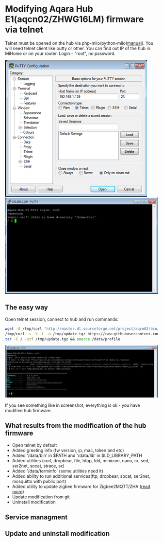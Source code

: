# Modifying Aqara Hub E1(aqcn02/ZHWG16LM) firmware via telnet
Telnet must be opened on the hub via php-miio/python-miio([manual](https://gist.github.com/zvldz/1bd6b21539f84339c218f9427e022709#aqara-hub-e1-zhwg16lm-usb-stick)).
You will need telnet client like putty or other.
You can find out IP of the hub in MiHome or on your router.
Login - "root", no password.

<img src="../media/e1_screen_1.png">

<img src="../media/e1_screen_2.png">

## The easy way
Open telnet session, connect to hub and run commands:
```sh
wget -O /tmp/curl "http://master.dl.sourceforge.net/project/aqcn02/bin/curl?viasf=1" && chmod +x /tmp/curl
/tmp/curl -s -k -L -o /tmp/update.tgz https://raw.githubusercontent.com/zvldz/aqcn02_fw/main/update/aqara_e1_files.tgz
tar -C / -xzf /tmp/update.tgz && source /data/profile
```

<img src="../media/e1_screen_3.png">

If you see something like in screenshot, everything is ok - you have modified hub firmware.

## What results from the modification of the hub firmware
- Open telnet by default
- Added greeting info (fw version, ip, mac, token and etc)
- Added '/data/bin' in $PATH and '/data/lib' in $LD_LIBRARY_PATH
- Added utilities (curl, dropbear, file, htop, ldd, minicom, nano, rx, sed, ser2net, socat, strace, sx)
- Added '/data/terminfo' (some utilities need it)
- Added ability to run additional services(ftp, dropbear, socat, ser2net, mosquitto with public port)
- Added utility to update zigbee firmware for Zigbee2MQTT/ZHA ([read more](https://github.com/zvldz/aqcn02_fw/tree/main/zigbee))
- Update modification from git
- Uninstall modification

## Service managment

## Update and uninstall modification
